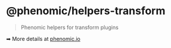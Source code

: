 # @phenomic/helpers-transform

> Phenomic helpers for transform plugins

➡ More details at [phenomic.io](https://phenomic.io/)
